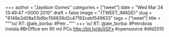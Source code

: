 
+++
author = "Jaydson Gomes"
categories = ["tweet"]
date = "Wed Mar 24 13:49:47 +0000 2010"
draft = false
image = "{TWEET_IMAGE}"
slug = "8148e2d08a51b9bc158839d2c47192cebf549633"
tags = ["tweet"]
title = """&#92;o/ RT: @ale_borba: #Petr..."""
+++
\o/ RT: @ale_borba: #Petrobras instala #BrOffice em 90 mil PCs http://bit.ly/duVGFx #opensource #dfd2010
